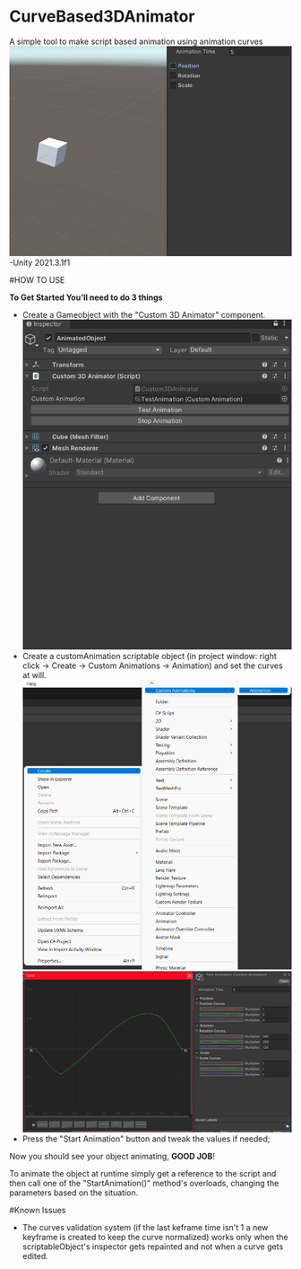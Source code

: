 # CurveBased3DAnimator
A simple tool to make script based animation using animation curves
![Alt text](./ReadMeImages/AnimationTestGif.gif "Preview")
-Unity 2021.3.1f1

#HOW TO USE

**To Get Started You'll need to do 3 things**
* Create a Gameobject with the "Custom 3D Animator" component.
![Alt text](./ReadMeImages/Component.png "Component")
* Create a customAnimation scriptable object (in project window: right click -> Create -> Custom Animations -> Animation) and set the curves at will.
![Alt text](./ReadMeImages/Creation.png "ScriptableObject creation")
![Alt text](./ReadMeImages/Data.png "ScriptableObject")
* Press the "Start Animation" button and tweak the values if needed;

Now you should see your object animating, **GOOD JOB**!

To animate the object at runtime simply get a reference to the script and then call one of the "StartAnimation()" method's overloads, changing the parameters based on the situation.


#Known Issues

* The curves validation system (if the last keframe time isn't 1 a new keyframe is created to keep the curve normalized) works only when the scriptableObject's inspector gets repainted and not when a curve gets edited.



